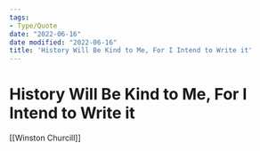 ```yaml
---
tags:
- Type/Quote
date: "2022-06-16"
date modified: "2022-06-16"
title: 'History Will Be Kind to Me, For I Intend to Write it'
---
```


# History Will Be Kind to Me, For I Intend to Write it
[[Winston Churcill]]
